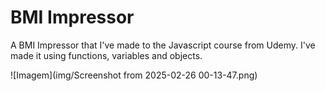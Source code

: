 <h1> BMI Impressor</h1>

<p>A BMI Impressor that I've made to the Javascript course from Udemy. I've made it using functions, variables and objects. </p>


![Imagem](img/Screenshot from 2025-02-26 00-13-47.png)
